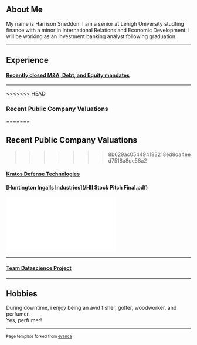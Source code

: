 ## About Me

My name is Harrison Sneddon. I am a senior at Lehigh University studting finance with a minor in International Relations and Economic Development. I will be working as an investment banking analyst following graduation. 

---

## Experience

#### **[Recently closed M&A, Debt, and Equity mandates](/transactions.md)**

---

<<<<<<< HEAD
### Recent Public Company Valuations
=======
## Recent Public Company Valuations
>>>>>>> 8b629ac054494183218ed8da4eed7518a8de58a2

#### **[Kratos Defense Technologies](https://docs.google.com/presentation/d/e/2PACX-1vSuHNITbL9xRHwmu4Tggf-gJMFkpJ5lha9W7FJgtX1Nmvv1NJNqEfePloQRMnOn1GIc0p4Phz4v2msK/pub?start=false&loop=false&delayms=3000)**
#### **[Huntington Ingalls Industries](/HII Stock Pitch Final.pdf)**
<embed src="/Kratos Final Presentation.pdf" type="application/pdf">

---

#### **[Team Datascience Project](https://theo-faucher.github.io/DiamondHands/)**
    
---

## Hobbies

During downtime, i enjoy being an avid fisher, golfer, woodworker, and perfumer.
<br> 
Yes, perfumer!

---
<p style="font-size:11px">Page template forked from <a href="https://github.com/evanca/quick-portfolio">evanca</a></p>
